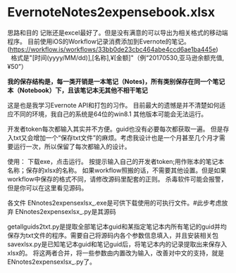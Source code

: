 # EvernoteNotes2expensebook.xlsx

思路和目的
记账还是excel最好了。但是没有满意的可以导出为相关格式的移动端程序。
目前使用iOS的Workflow记录消费添加到Evernote的笔记。(https://workflow.is/workflows/33bb0de23cbc464abe4ccd6ae1ba445e)
          格式是"[时间(yyyy/MM/dd)],[名称],¥[金额]"（例“20170530,亚马逊余额充值,¥50”）

**我的保存结构是，每一类开销是一本笔记（Notes)，所有类别保存在同一个笔记本（Notebook）下，且该笔记本无其他不相干笔记**

这是也是我学习Evernote API和打包的习作。
目前最大的遗憾是并不清楚如何适应不同的环境，我自己的系统是64位的win8.1 其他版本可能会无法运行。

开发者token每次都输入其实并不方便。guid也没有必要每次都获取一遍。
但是存入txt又会增加一个“保存txt文件”的麻烦。考虑我设计也是一个月甚至几个月才需要运行一次，所以保留了每次都输入的设计。

使用：
下载exe，点击运行。
按提示输入自己的开发者token;用作账本的笔记本名称；保存的xlsx的名称。
如果workflow照搬的话，不需要其他设置。但是如果workflow中保存的格式不同，请修改源码里配套的正则。
杀毒软件可能会报警，但是你可以在这里看见源码。

各文件
ENnotes2expensexlsx_.exe是可供下载使用的可执行文件。#此步考虑放弃
ENnotes2expensexlsx_.py是其源码

getallguids2txt.py是提取全部笔记本guid和某指定笔记本内所有笔记的guid并均保存为txt文件的程序。需要自己将源码内各个参数信息填入，并且安装相关包
savexlsx.py是已知笔记本guid和笔记guid后，将笔记本内的记录提取出来保存入xlsx的。
将这两者合并，将一些参数由内置改为输入，改善对中文的支持，就是ENnotes2expensexlsx_.py了。

